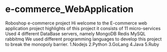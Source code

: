 # e-commerce_WebApplication
Roboshop e-commerce project
Hi welcome to the E-commerce web application project
highlights of this project
  it consists of 11 micro-services
  Used 4 different DataBase servers, namely
    MongoDB
    Redis
    MySQL
    rabbitmq
  We used different programming languages to develop this project to break the monopoly barrier.
    1.Nodejs
    2.Python
    3.GoLang
    4.Java
    5.Ruby
  
